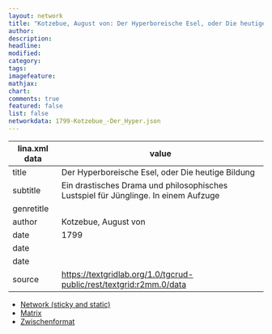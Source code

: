 ```yaml
---
layout: network
title: "Kotzebue, August von: Der Hyperboreische Esel, oder Die heutige Bildung (1799)"
author:
description:
headline:
modified:
category:
tags:
imagefeature: 
mathjax: 
chart: 
comments: true
featured: false
list: false
networkdata: 1799-Kotzebue_-Der_Hyper.json
---
```

lina.xml data  | value
------------- | -------------
title|Der Hyperboreische Esel, oder Die heutige Bildung
subtitle|Ein drastisches Drama und philosophisches Lustspiel für Jünglinge. In einem Aufzuge
genretitle|
author|Kotzebue, August von
date|1799
date|
date|
source|https://textgridlab.org/1.0/tgcrud-public/rest/textgrid:r2mm.0/data


* [Network (sticky and static)](/network188)
* [Matrix](/matrix188)
* [Zwischenformat](/lina188 )
